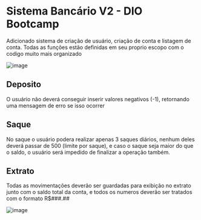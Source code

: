 # Sistema Bancário V2 - DIO Bootcamp

Adicionado sistema de criação de usuário, criação de conta e listagem de conta. Todas as funções estão definidas em seu proprio escopo com o codigo muito mais organizado

![image](https://github.com/user-attachments/assets/5512bbd3-2022-4785-b64f-eae75dd8f0e7)

## Deposito
O usuário não deverá conseguir inserir valores negativos (-1), retornando uma mensagem de erro se isso ocorrer

## Saque
No saque o usuário podera realizar apenas 3 saques diários, nenhum deles deverá passar de 500 (limite por saque), e caso o saque seja maior do que o saldo, o usuário será impedido de finalizar a operação também.

## Extrato
Todas as movimentações deverão ser guardadas para exibição no extrato junto com o saldo total da conta, e todos os numeros deverão ser tratados com o formato R$###.##

![image](https://github.com/user-attachments/assets/7e75fa29-46ac-4789-aab4-18d3d5b342bb)


